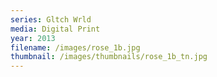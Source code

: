 ```yaml
---
series: Gltch Wrld
media: Digital Print
year: 2013
filename: /images/rose_1b.jpg
thumbnail: /images/thumbnails/rose_1b_tn.jpg
---
```

